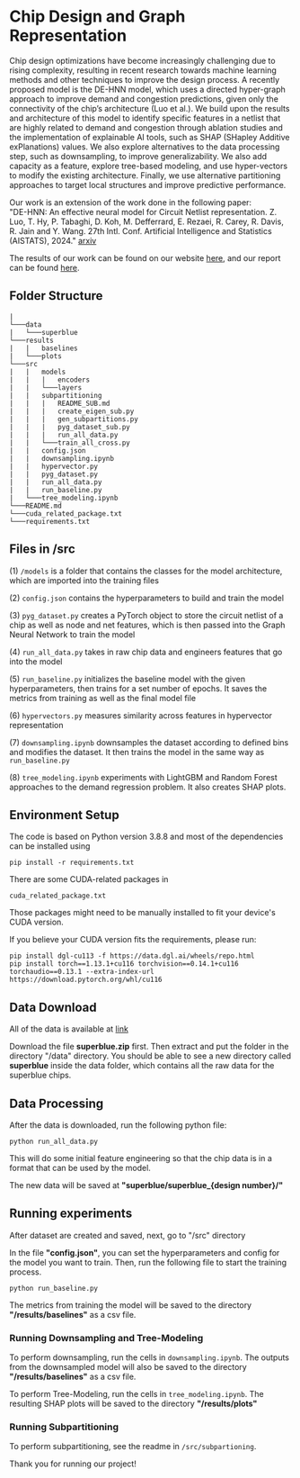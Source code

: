 # Chip Design and Graph Representation

Chip design optimizations have become increasingly challenging due to rising complexity, resulting in recent research towards machine learning methods and other techniques to improve the design process. A recently proposed model is the DE-HNN model, which uses a directed hyper-graph approach to improve demand and congestion predictions, given only the connectivity of the chip’s architecture (Luo et al.). We build upon the results and architecture of this model to identify specific features in a netlist that are highly related to demand and congestion through ablation studies and the implementation of explainable AI tools, such as SHAP (SHapley Additive exPlanations) values. We also explore alternatives to the data processing step, such as downsampling, to improve generalizability. We also add capacity as a feature, explore tree-based modeling, and use hyper-vectors to modify the existing architecture. Finally, we use alternative partitioning approaches to target local structures and improve predictive performance.

Our work is an extension of the work done in the following paper:  
"DE-HNN: An effective neural model for Circuit Netlist representation.
 Z. Luo, T. Hy, P. Tabaghi, D. Koh, M. Defferrard, E. Rezaei, R. Carey, R. Davis, R. Jain and Y. Wang. 27th Intl. Conf. Artificial Intelligence and Statistics (AISTATS), 2024." [arxiv](https://arxiv.org/abs/2404.00477)

 The results of our work can be found on our website [here](https://prebala123.github.io/chip-design/), and our report can be found [here](https://github.com/ndamle2/artifact-directory-B12/blob/main/report.pdf).

## Folder Structure

```
|
└───data
|   └───superblue
└───results
|   |   baselines
|   └───plots
└───src
|   |   models
|   |   |   encoders
|   |   └───layers
|   |   subpartitioning
|   |   |   README_SUB.md
|   |   |   create_eigen_sub.py
|   |   |   gen_subpartitions.py
|   |   |   pyg_dataset_sub.py
|   |   |   run_all_data.py
|   |   └───train_all_cross.py
|   |   config.json
|   |   downsampling.ipynb
|   |   hypervector.py
|   |   pyg_dataset.py
|   |   run_all_data.py
|   |   run_baseline.py
|   └───tree_modeling.ipynb
└───README.md
└───cuda_related_package.txt
└───requirements.txt
```

## Files in /src
(1) ```/models``` is a folder that contains the classes for the model architecture, which are imported into the training files

(2) ```config.json``` contains the hyperparameters to build and train the model

(3) ```pyg_dataset.py``` creates a PyTorch object to store the circuit netlist of a chip as well as node and net features, which is then passed into the Graph Neural Network to train the model

(4) ```run_all_data.py``` takes in raw chip data and engineers features that go into the model

(5) ```run_baseline.py``` initializes the baseline model with the given hyperparameters, then trains for a set number of epochs. It saves the metrics from training as well as the final model file

(6) ```hypervectors.py``` measures similarity across features in hypervector representation

(7) ```downsampling.ipynb``` downsamples the dataset according to defined bins and modifies the dataset. It then trains the model in the same way as ```run_baseline.py```

(8) ```tree_modeling.ipynb``` experiments with LightGBM and Random Forest approaches to the demand regression problem. It also creates SHAP plots. 

## Environment Setup

The code is based on Python version 3.8.8 and most of the dependencies can be installed using 
```commandline
pip install -r requirements.txt
```

There are some CUDA-related packages in 
```commandline
cuda_related_package.txt
```
Those packages might need to be manually installed to fit your device's CUDA version. 

If you believe your CUDA version fits the requirements, please run:
```commandline
pip install dgl-cu113 -f https://data.dgl.ai/wheels/repo.html
pip install torch==1.13.1+cu116 torchvision==0.14.1+cu116 torchaudio==0.13.1 --extra-index-url https://download.pytorch.org/whl/cu116
```

## Data Download

All of the data is available at [link](https://zenodo.org/records/14599896)

Download the file **superblue.zip** first. Then extract and put the folder in the directory "/data" directory. You should be able to see a new directory called **superblue** inside the data folder, which contains all the raw data for the superblue chips.

## Data Processing

After the data is downloaded, run the following python file:

```commandline
python run_all_data.py
```

This will do some initial feature engineering so that the chip data is in a format that can be used by the model. 

The new data will be saved at **"superblue/superblue_{design number}/"**

## Running experiments

After dataset are created and saved, next, go to "/src" directory

In the file **"config.json"**, you can set the hyperparameters and config for the model you want to train. Then, run the following file to start the training process.

```commandline
python run_baseline.py
```

The metrics from training the model will be saved to the directory **"/results/baselines"** as a csv file. 

### Running Downsampling and Tree-Modeling
To perform downsampling, run the cells in ```downsampling.ipynb```. The outputs from the downsampled model will also be saved to the directory **"/results/baselines"** as a csv file.

To perform Tree-Modeling, run the cells in ```tree_modeling.ipynb```. The resulting SHAP plots will be saved to the directory **"/results/plots"**

### Running Subpartitioning
To perform subpartitioning, see the readme in ```/src/subpartioning```.

Thank you for running our project!
